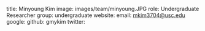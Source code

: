 title: Minyoung Kim
image: images/team/minyoung.JPG
role: Undergraduate Researcher
group: undergraduate
website: <website link>
email: mkim3704@usc.edu
google: <google scholar account>
github: gmykim
twitter: <twitter handle name>

